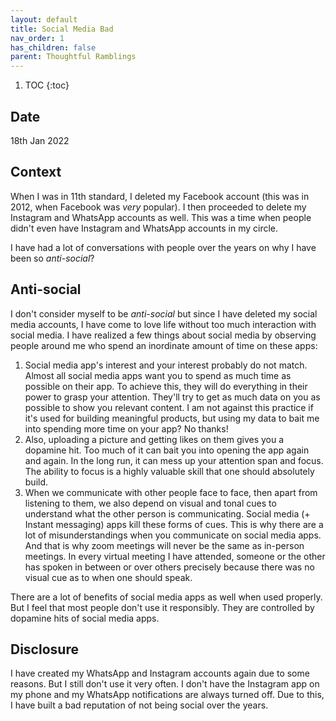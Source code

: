 ```yaml
---
layout: default
title: Social Media Bad
nav_order: 1
has_children: false
parent: Thoughtful Ramblings
---
```


1. TOC
{:toc}

## Date

18th Jan 2022

## Context

When I was in 11th standard, I deleted my Facebook account (this was in 2012, when Facebook was *very* popular). I then proceeded to delete my Instagram and WhatsApp accounts as well. This was a time when people didn't even have Instagram and WhatsApp accounts in my circle.

I have had a lot of conversations with people over the years on why I have been so *anti-social*?

## Anti-social

I don't consider myself to be *anti-social* but since I have deleted my social media accounts, I have come to love life without too much interaction with social media. I have realized a few things about social media by observing people around me who spend an inordinate amount of time on these apps:

1. Social media app's interest and your interest probably do not match. Almost all social media apps want you to spend as much time as possible on their app. To achieve this, they will do everything in their power to grasp your attention. They'll try to get as much data on you as possible to show you relevant content. I am not against this practice if it's used for building meaningful products, but using my data to bait me into spending more time on your app? No thanks!
2. Also, uploading a picture and getting likes on them gives you a dopamine hit. Too much of it can bait you into opening the app again and again. In the long run, it can mess up your attention span and focus. The ability to focus is a highly valuable skill that one should absolutely build.
3. When we communicate with other people face to face, then apart from listening to them, we also depend on visual and tonal cues to understand what the other person is communicating. Social media (+ Instant messaging) apps kill these forms of cues. This is why there are a lot of misunderstandings when you communicate on social media apps. And that is why zoom meetings will never be the same as in-person meetings. In every virtual meeting I have attended, someone or the other has spoken in between or over others precisely because there was no visual cue as to when one should speak.

There are a lot of benefits of social media apps as well when used properly. But I feel that most people don't use it responsibly. They are controlled by dopamine hits of social media apps.

## Disclosure

I have created my WhatsApp and Instagram accounts again due to some reasons. But I still don't use it very often. I don't have the Instagram app on my phone and my WhatsApp notifications are always turned off. Due to this, I have built a bad reputation of not being social over the years.
